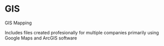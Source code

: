 # GIS
GIS Mapping

Includes files created profesionally for multiple companies primarily using Google Maps and ArcGIS software
